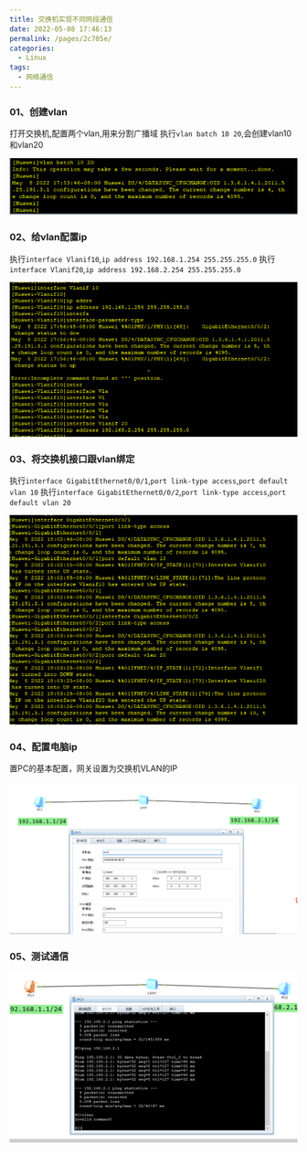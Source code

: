 ```yaml
---
title: 交换机实现不同网段通信
date: 2022-05-08 17:46:13
permalink: /pages/2c705e/
categories:
  - Linux
tags:
  - 网络通信
---
```



### 01、创建vlan
打开交换机,配置两个vlan,用来分割广播域
执行`vlan batch 10 20`,会创建vlan10和vlan20

![](./image/sw1.png)


### 02、给vlan配置ip
执行`interface Vlanif10`,`ip address 192.168.1.254 255.255.255.0`
执行`interface Vlanif20`,`ip address 192.168.2.254 255.255.255.0`

![](./image/sw2.png)

### 03、将交换机接口跟vlan绑定
执行`interface GigabitEthernet0/0/1`,`port link-type access`,`port default vlan 10`
执行`interface GigabitEthernet0/0/2`,`port link-type access`,`port default vlan 20`

![](./image/sw3.png)

### 04、配置电脑ip
置PC的基本配置，网关设置为交换机VLAN的IP

![](./image/sw4.png)

### 05、测试通信

![](./image/sw5.png)
